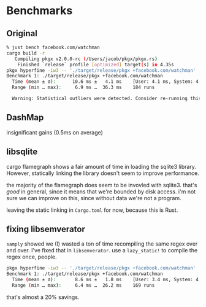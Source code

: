 # Benchmarks

## Original

```sh
% just bench facebook.com/watchman
cargo build -r
   Compiling pkgx v2.0.0-rc (/Users/jacob/pkgx/pkgx.rs)
    Finished `release` profile [optimized] target(s) in 4.35s
pkgx hyperfine -iw3 -- './target/release/pkgx +facebook.com/watchman'
Benchmark 1: ./target/release/pkgx +facebook.com/watchman
  Time (mean ± σ):      10.6 ms ±   4.1 ms    [User: 4.1 ms, System: 4.7 ms]
  Range (min … max):     6.9 ms …  36.3 ms    184 runs

  Warning: Statistical outliers were detected. Consider re-running this benchmark on a quiet system without any interferences from other programs. It might help to use the '--warmup' or '--prepare' options.
```

## DashMap

insignificant gains (0.5ms on average)

## libsqlite

cargo flamegraph shows a fair amount of time in loading the sqlite3 library. However, statically linking the
library doesn't seem to improve performance.

the majority of the flamegraph does seem to be invovled with sqlite3. that's _good_ in general, since it means that we're
bounded by disk access. i'm not sure we can improve on this, since without data we're not a program.

leaving the static linking in `Cargo.toml` for now, because this is Rust.

## fixing libsemverator

`samply` showed we (I) wasted a ton of time recompiling the same regex over and over. I've fixed that in `libsemverator`.
use a `lazy_static!` to compile the regex once, people.

```sh
pkgx hyperfine -iw3 -- './target/release/pkgx +facebook.com/watchman'
Benchmark 1: ./target/release/pkgx +facebook.com/watchman
  Time (mean ± σ):       8.6 ms ±   1.8 ms    [User: 3.4 ms, System: 4.0 ms]
  Range (min … max):     6.4 ms …  26.2 ms    169 runs
```

that's almost a 20% savings.
